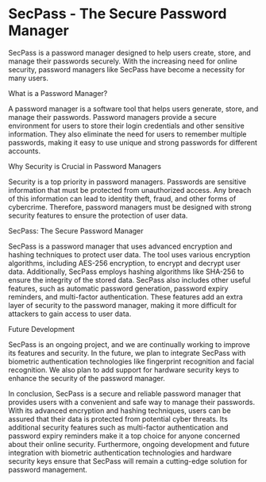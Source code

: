 # SecPass - The Secure Password Manager

SecPass is a password manager designed to help users create, store, and manage their passwords securely. With the increasing need for online security, password managers like SecPass have become a necessity for many users.

What is a Password Manager?

A password manager is a software tool that helps users generate, store, and manage their passwords. Password managers provide a secure environment for users to store their login credentials and other sensitive information. They also eliminate the need for users to remember multiple passwords, making it easy to use unique and strong passwords for different accounts.

Why Security is Crucial in Password Managers

Security is a top priority in password managers. Passwords are sensitive information that must be protected from unauthorized access. Any breach of this information can lead to identity theft, fraud, and other forms of cybercrime. Therefore, password managers must be designed with strong security features to ensure the protection of user data.

SecPass: The Secure Password Manager

SecPass is a password manager that uses advanced encryption and hashing techniques to protect user data. The tool uses various encryption algorithms, including AES-256 encryption, to encrypt and decrypt user data. Additionally, SecPass employs hashing algorithms like SHA-256 to ensure the integrity of the stored data.
SecPass also includes other useful features, such as automatic password generation, password expiry reminders, and multi-factor authentication. These features add an extra layer of security to the password manager, making it more difficult for attackers to gain access to user data.

Future Development

SecPass is an ongoing project, and we are continually working to improve its features and security. In the future, we plan to integrate SecPass with biometric authentication technologies like fingerprint recognition and facial recognition. We also plan to add support for hardware security keys to enhance the security of the password manager.

In conclusion, SecPass is a secure and reliable password manager that provides users with a convenient and safe way to manage their passwords. With its advanced encryption and hashing techniques, users can be assured that their data is protected from potential cyber threats. Its additional security features such as multi-factor authentication and password expiry reminders make it a top choice for anyone concerned about their online security. Furthermore, ongoing development and future integration with biometric authentication technologies and hardware security keys ensure that SecPass will remain a cutting-edge solution for password management.
